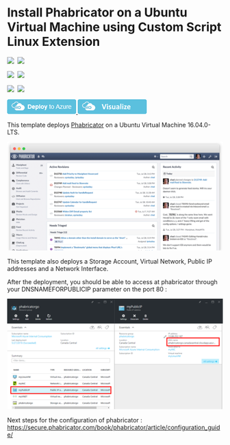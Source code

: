 # Install Phabricator on a Ubuntu Virtual Machine using Custom Script Linux Extension

<IMG SRC="https://azbotstorage.blob.core.windows.net/badges/phabricator-on-ubuntu/PublicLastTestDate.svg" />&nbsp;
<IMG SRC="https://azbotstorage.blob.core.windows.net/badges/phabricator-on-ubuntu/PublicDeployment.svg" />&nbsp;

<IMG SRC="https://azbotstorage.blob.core.windows.net/badges/phabricator-on-ubuntu/FairfaxLastTestDate.svg" />&nbsp;
<IMG SRC="https://azbotstorage.blob.core.windows.net/badges/phabricator-on-ubuntu/FairfaxDeployment.svg" />&nbsp;

<IMG SRC="https://azbotstorage.blob.core.windows.net/badges/phabricator-on-ubuntu/BestPracticeResult.svg" />&nbsp;
<IMG SRC="https://azbotstorage.blob.core.windows.net/badges/phabricator-on-ubuntu/CredScanResult.svg" />&nbsp;

<a href="https://portal.azure.com/#create/Microsoft.Template/uri/https%3A%2F%2Fraw.githubusercontent.com%2FAzure%2Fazure-quickstart-templates%2Fmaster%2Fphabricator-on-ubuntu%2Fazuredeploy.json" target="_blank">
    <img src="https://raw.githubusercontent.com/Azure/azure-quickstart-templates/master/1-CONTRIBUTION-GUIDE/images/deploytoazure.png"/>
</a>
<a href="http://armviz.io/#/?load=https%3A%2F%2Fraw.githubusercontent.com%2FAzure%2Fazure-quickstart-templates%2Fmaster%2Fphabricator-on-ubuntu%2Fazuredeploy.json" target="_blank">
    <img src="https://raw.githubusercontent.com/Azure/azure-quickstart-templates/master/1-CONTRIBUTION-GUIDE/images/visualizebutton.png"/>
</a>

This template deploys [Phabricator](http://phabricator.org/) on a Ubuntu Virtual Machine 16.04.0-LTS.

![phabricator img](./images/landing.png)

This template also deploys a Storage Account, Virtual Network, Public IP addresses and a Network Interface.

After the deployment, you should be able to access at phabricator through your DNSNAMEFORPUBLICIP parameter on the port 80 :

![phabricator img](./images/phabricatorHowTo.png)

Next steps for the configuration of phabricator : https://secure.phabricator.com/book/phabricator/article/configuration_guide/ 
